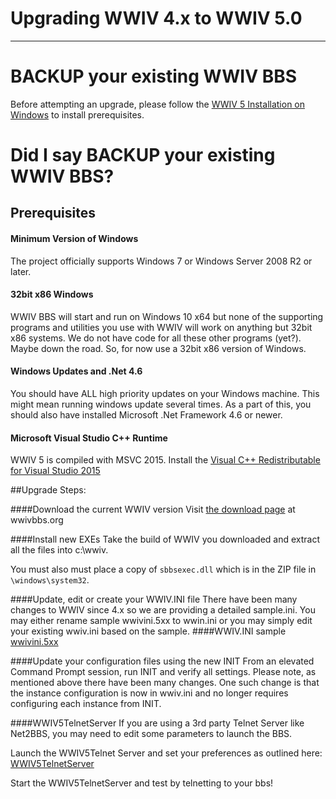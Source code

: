 # Upgrading WWIV 4.x to WWIV 5.0
***

# BACKUP your existing WWIV BBS


Before attempting an upgrade, please follow the 
[WWIV 5 Installation on Windows](Installing_on_Windows.md)
to install prerequisites.

# Did I say BACKUP your existing WWIV BBS? 

## Prerequisites

#### Minimum Version of Windows
The project officially supports Windows 7 or Windows Server 2008 R2 or later.

#### 32bit x86 Windows
WWIV BBS will start and run on Windows 10 x64 but none 
of the supporting programs and utilities you use with WWIV
will work on anything but 32bit x86 systems. We do not have code for 
all these other programs (yet?). Maybe down the road. So, for now 
use a 32bit x86 version of Windows.

#### Windows Updates and .Net 4.6
You should have ALL high priority updates on your Windows machine.
This might mean running windows update several times. As a part of this, 
you should also have installed Microsoft .Net Framework 4.6 or newer.

#### Microsoft Visual Studio C++ Runtime

WWIV 5 is compiled with MSVC 2015. Install the 
[Visual C++ Redistributable for Visual Studio 2015](https://www.microsoft.com/en-us/download/details.aspx?id=48145)


##Upgrade Steps:

####Download the current WWIV version
Visit [the download page](https://build.wwivbbs.org/jenkins/) at wwivbbs.org 

####Install new EXEs
Take the build of WWIV you downloaded and extract all the  files 
into c:\wwiv.

You must also must place a copy of ```sbbsexec.dll``` which is in the ZIP file in ```\windows\system32```.

####Update, edit or create your WWIV.INI file
There have been many changes to WWIV since 4.x so we are providing a detailed sample.ini.
You may either rename sample wwivini.5xx to wwin.ini or you may simply edit your existing wwiv.ini based on the sample.
####WWIV.INI sample 
[wwivini.5xx](wwivini.md)

####Update your configuration files using the new INIT
From an elevated Command Prompt session, run INIT and verify all settings.
Please note, as mentioned above there have been many changes. One such change is that the instance configuration is now 
in wwiv.ini and no longer requires configuring each instance from INIT.

####WWIV5TelnetServer
If you are using a 3rd party Telnet Server like Net2BBS, you may need to edit some parameters to launch the BBS.

Launch the WWIV5Telnet Server and set your preferences as outlined here: 
[WWIV5TelnetServer](WWIV_5_telnet_server.md)

Start the WWIV5TelnetServer and test by telnetting to your bbs!







